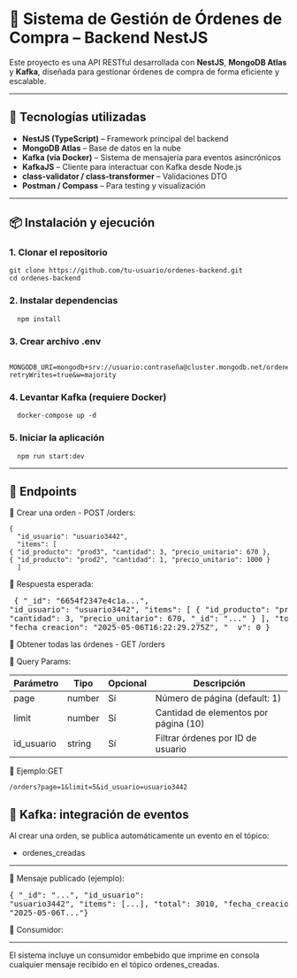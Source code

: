 # 🛒 Sistema de Gestión de Órdenes de Compra – Backend NestJS

Este proyecto es una API RESTful desarrollada con **NestJS**, **MongoDB Atlas** y **Kafka**, diseñada para gestionar órdenes de compra de forma eficiente y escalable.

---

## 🚀 Tecnologías utilizadas

- **NestJS (TypeScript)** – Framework principal del backend
- **MongoDB Atlas** – Base de datos en la nube
- **Kafka (vía Docker)** – Sistema de mensajería para eventos asincrónicos
- **KafkaJS** – Cliente para interactuar con Kafka desde Node.js
- **class-validator / class-transformer** – Validaciones DTO
- **Postman / Compass** – Para testing y visualización

---

## 📦 Instalación y ejecución

### 1. Clonar el repositorio
    git clone https://github.com/tu-usuario/ordenes-backend.git
    cd ordenes-backend
### 2. Instalar dependencias
      npm install
### 3. Crear archivo .env
      MONGODB_URI=mongodb+srv://usuario:contraseña@cluster.mongodb.net/ordenes_db?retryWrites=true&w=majority
### 4. Levantar Kafka (requiere Docker)
      docker-compose up -d
### 5. Iniciar la aplicación
      npm run start:dev
---

## 📮 Endpoints
🔹 Crear una orden
    - POST /orders:
                   
    {
      "id_usuario": "usuario3442",
      "items": [
    { "id_producto": "prod3", "cantidad": 3, "precio_unitario": 670 },
    { "id_producto": "prod2", "cantidad": 1, "precio_unitario": 1000 }
      ]
🔹 Respuesta esperada:
    <pre> { "_id": "6654f2347e4c1a...", 
    "id_usuario": "usuario3442", 
    "items": [ { "id_producto": "prod3", "cantidad": 3, "precio_unitario": 670, "_id": "..." } ], 
    "total": 2010, 
    "fecha_creacion": "2025-05-06T16:22:29.275Z", "__v": 0 } </pre>
🔹 Obtener todas las órdenes
    - GET /orders

🔹 Query Params:

| Parámetro   | Tipo     | Opcional | Descripción                             |
|-------------|----------|----------|-----------------------------------------|
| page        | number   | Sí       | Número de página (default: 1)           |
| limit       | number   | Sí       | Cantidad de elementos por página (10)   |
| id_usuario  | string   | Sí       | Filtrar órdenes por ID de usuario       |


🔹 Ejemplo:GET 
    
    /orders?page=1&limit=5&id_usuario=usuario3442
## 🔁 Kafka: integración de eventos
Al crear una orden, se publica automáticamente un evento en el tópico:
- ordenes_creadas
---
🔹 Mensaje publicado (ejemplo):
    <pre>{
  "_id": "...",
  "id_usuario": "usuario3442",
  "items": [...],
  "total": 3010,
  "fecha_creacion": "2025-05-06T..."}</pre>
  
🔹 Consumidor:

--- 
El sistema incluye un consumidor embebido que imprime en consola cualquier mensaje recibido en el tópico ordenes_creadas.


